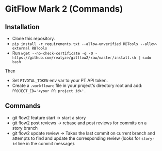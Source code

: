 # GitFlow Mark 2 (Commands)

## Installation

 * Clone this repository.
 * `pip install -r requirements.txt --allow-unverified RBTools --allow-external RBTools`
 * Run `wget --no-check-certificate -q -O - https://github.com/realyze/gitflow2/raw/master/install.sh | sudo bash`

Then

 * Set `PIVOTAL_TOKEN` env var to your PT API token.
 * Create a `.workflowrc` file in your project's directory root and add: `PROJECT_ID='<your PR project id>'.`


## Commands
 * git flow2 feature start -> start a story
 * git flow2 post reviews -> rebase and post reviews for commits on a story branch
 * git flow2 update review -> Takes the last commit on current branch and attempts to find and update the corresponding review (looks for `story-id` line in the commit message).
